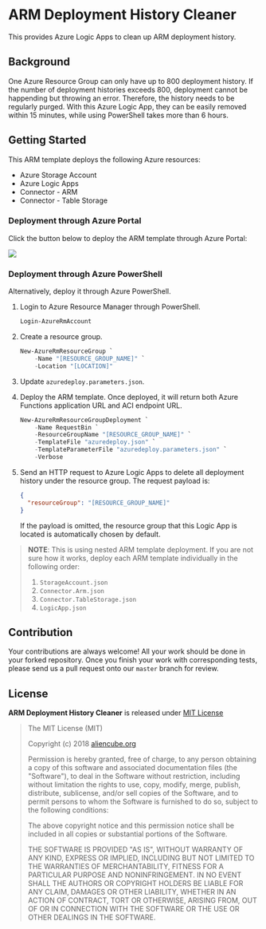 # ARM Deployment History Cleaner #

This provides Azure Logic Apps to clean up ARM deployment history.


## Background ##

One Azure Resource Group can only have up to 800 deployment history. If the number of deployment histories exceeds 800, deployment cannot be happending but throwing an error. Therefore, the history needs to be regularly purged. With this Azure Logic App, they can be easily removed within 15 minutes, while using PowerShell takes more than 6 hours.


## Getting Started ##

This ARM template deploys the following Azure resources:

* Azure Storage Account
* Azure Logic Apps
* Connector - ARM
* Connector - Table Storage


### Deployment through Azure Portal ###

Click the button below to deploy the ARM template through Azure Portal:

<a href="https://portal.azure.com/#create/Microsoft.Template/uri/https%3A%2F%2Fraw.githubusercontent.com%2Faliencube%2FARM-Deployment-History-Cleaner%2Fmaster%2Fazuredeploy.json" target="_blank">
  <img src="https://azuredeploy.net/deploybutton.png" />
</a>


### Deployment through Azure PowerShell ###

Alternatively, deploy it through Azure PowerShell.

1. Login to Azure Resource Manager through PowerShell.

    ```powershell
    Login-AzureRmAccount
    ```
1. Create a resource group.

    ```powershell
    New-AzureRmResourceGroup `
        -Name "[RESOURCE_GROUP_NAME]" `
        -Location "[LOCATION]"
    ```

1. Update `azuredeploy.parameters.json`.
1. Deploy the ARM template. Once deployed, it will return both Azure Functions application URL and ACI endpoint URL.

    ```powershell
    New-AzureRmResourceGroupDeployment `
        -Name RequestBin `
        -ResourceGroupName "[RESOURCE_GROUP_NAME]" `
        -TemplateFile "azuredeploy.json" `
        -TemplateParameterFile "azuredeploy.parameters.json" `
        -Verbose
    ```

1. Send an HTTP request to Azure Logic Apps to delete all deployment history under the resource group. The request payload is:

    ```json
    {
      "resourceGroup": "[RESOURCE_GROUP_NAME]"
    }
    ```

   If the payload is omitted, the resource group that this Logic App is located is automatically chosen by default.

> **NOTE**: This is using nested ARM template deployment. If you are not sure how it works, deploy each ARM template individually in the following order:
>
> 1. `StorageAccount.json`
> 1. `Connector.Arm.json`
> 1. `Connector.TableStorage.json`
> 1. `LogicApp.json`


## Contribution ##

Your contributions are always welcome! All your work should be done in your forked repository. Once you finish your work with corresponding tests, please send us a pull request onto our `master` branch for review.


## License ##

**ARM Deployment History Cleaner** is released under [MIT License](http://opensource.org/licenses/MIT)

> The MIT License (MIT)
>
> Copyright (c) 2018 [aliencube.org](https://aliencube.org)
> 
> Permission is hereby granted, free of charge, to any person obtaining a copy of this software and associated documentation files (the "Software"), to deal in the Software without restriction, including without limitation the rights to use, copy, modify, merge, publish, distribute, sublicense, and/or sell copies of the Software, and to permit persons to whom the Software is furnished to do so, subject to the following conditions:
> 
> The above copyright notice and this permission notice shall be included in all copies or substantial portions of the Software.
> 
> THE SOFTWARE IS PROVIDED "AS IS", WITHOUT WARRANTY OF ANY KIND, EXPRESS OR IMPLIED, INCLUDING BUT NOT LIMITED TO THE WARRANTIES OF MERCHANTABILITY, FITNESS FOR A PARTICULAR PURPOSE AND NONINFRINGEMENT. IN NO EVENT SHALL THE AUTHORS OR COPYRIGHT HOLDERS BE LIABLE FOR ANY CLAIM, DAMAGES OR OTHER LIABILITY, WHETHER IN AN ACTION OF CONTRACT, TORT OR OTHERWISE, ARISING FROM, OUT OF OR IN CONNECTION WITH THE SOFTWARE OR THE USE OR OTHER DEALINGS IN THE SOFTWARE.
